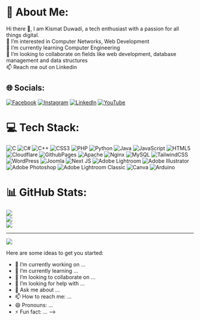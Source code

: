 # 💫 About Me:
Hi there 👋, I am Kismat Duwadi, a tech enthusiast with a passion for all things digital.<br>👀 I’m interested in Computer Networks, Web Development<br>🌱 I’m currently learning Computer Engineering<br>💞️ I’m looking to collaborate on fields like web development, database management and data structures<br>📫 Reach me out on Linkedin


## 🌐 Socials:
[![Facebook](https://img.shields.io/badge/Facebook-%231877F2.svg?logo=Facebook&logoColor=white)](https://facebook.com/Mr.KismatDuwadi) [![Instagram](https://img.shields.io/badge/Instagram-%23E4405F.svg?logo=Instagram&logoColor=white)](https://instagram.com/mr.kismatduwadi) [![LinkedIn](https://img.shields.io/badge/LinkedIn-%230077B5.svg?logo=linkedin&logoColor=white)](https://linkedin.com/in/mr-kismat-duwadi) [![YouTube](https://img.shields.io/badge/YouTube-%23FF0000.svg?logo=YouTube&logoColor=white)](https://youtube.com/@UCTrQtz46NGVBBF_Lg1J4phw) 

# 💻 Tech Stack:
![C](https://img.shields.io/badge/c-%2300599C.svg?style=for-the-badge&logo=c&logoColor=white) ![C#](https://img.shields.io/badge/c%23-%23239120.svg?style=for-the-badge&logo=c-sharp&logoColor=white) ![C++](https://img.shields.io/badge/c++-%2300599C.svg?style=for-the-badge&logo=c%2B%2B&logoColor=white) ![CSS3](https://img.shields.io/badge/css3-%231572B6.svg?style=for-the-badge&logo=css3&logoColor=white) ![PHP](https://img.shields.io/badge/php-%23777BB4.svg?style=for-the-badge&logo=php&logoColor=white) ![Python](https://img.shields.io/badge/python-3670A0?style=for-the-badge&logo=python&logoColor=ffdd54) ![Java](https://img.shields.io/badge/java-%23ED8B00.svg?style=for-the-badge&logo=openjdk&logoColor=white) ![JavaScript](https://img.shields.io/badge/javascript-%23323330.svg?style=for-the-badge&logo=javascript&logoColor=%23F7DF1E) ![HTML5](https://img.shields.io/badge/html5-%23E34F26.svg?style=for-the-badge&logo=html5&logoColor=white) ![Cloudflare](https://img.shields.io/badge/Cloudflare-F38020?style=for-the-badge&logo=Cloudflare&logoColor=white) ![GithubPages](https://img.shields.io/badge/github%20pages-121013?style=for-the-badge&logo=github&logoColor=white) ![Apache](https://img.shields.io/badge/apache-%23D42029.svg?style=for-the-badge&logo=apache&logoColor=white) ![Nginx](https://img.shields.io/badge/nginx-%23009639.svg?style=for-the-badge&logo=nginx&logoColor=white) ![MySQL](https://img.shields.io/badge/mysql-%2300000f.svg?style=for-the-badge&logo=mysql&logoColor=white) ![TailwindCSS](https://img.shields.io/badge/tailwindcss-%2338B2AC.svg?style=for-the-badge&logo=tailwind-css&logoColor=white) ![WordPress](https://img.shields.io/badge/WordPress-%23117AC9.svg?style=for-the-badge&logo=WordPress&logoColor=white) ![Joomla](https://img.shields.io/badge/joomla-%235091CD.svg?style=for-the-badge&logo=joomla&logoColor=white) ![Next JS](https://img.shields.io/badge/Next-black?style=for-the-badge&logo=next.js&logoColor=white) ![Adobe Lightroom](https://img.shields.io/badge/Adobe%20Lightroom-31A8FF.svg?style=for-the-badge&logo=Adobe%20Lightroom&logoColor=white) ![Adobe Illustrator](https://img.shields.io/badge/adobe%20illustrator-%23FF9A00.svg?style=for-the-badge&logo=adobe%20illustrator&logoColor=white) ![Adobe Photoshop](https://img.shields.io/badge/adobe%20photoshop-%2331A8FF.svg?style=for-the-badge&logo=adobe%20photoshop&logoColor=white) ![Adobe Lightroom Classic](https://img.shields.io/badge/Adobe%20Lightroom%20Classic-31A8FF.svg?style=for-the-badge&logo=Adobe%20Lightroom%20Classic&logoColor=white) ![Canva](https://img.shields.io/badge/Canva-%2300C4CC.svg?style=for-the-badge&logo=Canva&logoColor=white) ![Arduino](https://img.shields.io/badge/-Arduino-00979D?style=for-the-badge&logo=Arduino&logoColor=white)
# 📊 GitHub Stats:
![](https://github-readme-stats.vercel.app/api?username=KismatTech&theme=dark&hide_border=false&include_all_commits=true&count_private=false)<br/>
![](https://github-readme-streak-stats.herokuapp.com/?user=KismatTech&theme=dark&hide_border=false)<br/>
![](https://github-readme-stats.vercel.app/api/top-langs/?username=KismatTech&theme=dark&hide_border=false&include_all_commits=true&count_private=false&layout=compact)

---
[![](https://visitcount.itsvg.in/api?id=KismatTech&icon=0&color=0)](https://visitcount.itsvg.in)




Here are some ideas to get you started:

- 🔭 I’m currently working on ...
- 🌱 I’m currently learning ...
- 👯 I’m looking to collaborate on ...
- 🤔 I’m looking for help with ...
- 💬 Ask me about ...
- 📫 How to reach me: ...
- 😄 Pronouns: ...
- ⚡ Fun fact: ...
-->
